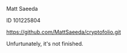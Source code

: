 Matt Saeeda

ID 101225804

https://github.com/MattSaeeda/cryptofolio.git

Unfurtunately, it's not finished.


